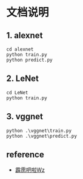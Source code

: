 # 文档说明

## 1. alexnet

```
cd alexnet
python train.py
python predict.py
```

## 2. LeNet

```
cd LeNet
python train.py
```

## 3. vggnet

```
python .\vggnet\train.py
python .\vggnet\predict.py
```

## reference
+ [霹雳吧啦Wz](https://www.bilibili.com/video/BV1r7411T7M5)